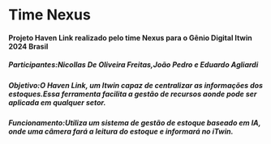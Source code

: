 # Time Nexus
<h4>Projeto Haven Link realizado pelo time Nexus para o Gênio Digital Itwin 2024 Brasil<h4>
<h5>Participantes:Nicollas De Oliveira Freitas,João Pedro e Eduardo Agliardi<h5>
<h5>Objetivo:O Haven Link, um Itwin capaz de centralizar as informações dos estoques.Essa ferramenta facilita a gestão de recursos aonde pode ser aplicada em qualquer setor.<h5>
<h5>Funcionamento:Utiliza um sistema de gestão de estoque baseado em IA, onde uma câmera fará a leitura do estoque e informará no iTwin.<h5>
